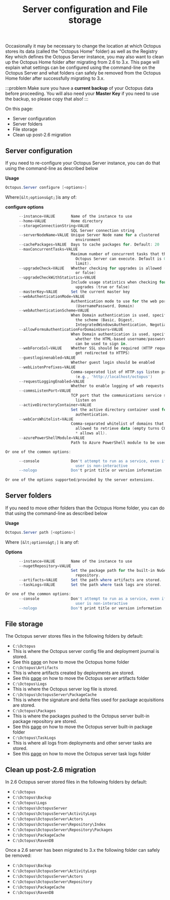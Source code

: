 ﻿---
title: Server configuration and File storage
position: 11
---


Occasionally it may be necessary to change the location at which Octopus stores its data (called the "Octopus Home" folder) as well as the Registry Key which defines the Octopus Server instance, you may also want to clean up the Octopus Home folder after migrating from 2.6 to 3.x. This page will explain what settings can be configured using the command-line on the Octopus Server and what folders can safely be removed from the Octopus Home folder after successfully migrating to 3.x.

:::problem
Make sure you have a **current backup** of your Octopus data before proceeding. You will also need your **Master Key** if you need to use the backup, so please copy that also!
:::


On this page:


- Server configuration
- Server folders
- File storage
- Clean up post-2.6 migration

## Server configuration


If you need to re-configure your Octopus Server instance, you can do that using the command-line as described below

**Usage**

```powershell
Octopus.Server configure [<options>]
```


Where`[&lt;options&gt;]`is any of:

**configure options**

```powershell
      --instance=VALUE       Name of the instance to use
      --home=VALUE           Home directory
      --storageConnectionString=VALUE
                             SQL Server connection string
      --serverNodeName=VALUE Unique Server Node name for a clustered
                               environment
      --cachePackages=VALUE  Days to cache packages for. Default: 20
      --maxConcurrentTasks=VALUE
                             Maximum number of concurrent tasks that the
                               Octopus Server can execute. Default is 0 (no
                               limit).
      --upgradeCheck=VALUE   Whether checking for upgrades is allowed (true
                               or false)
      --upgradeCheckWithStatistics=VALUE
                             Include usage statistics when checking for
                               upgrades (true or false)
      --masterKey=VALUE      Set the current master key
      --webAuthenticationMode=VALUE
                             Authentication mode to use for the web portal
                               (UsernamePassword, Domain)
      --webAuthenticationScheme=VALUE
                             When Domain authentication is used, specifies
                               the scheme (Basic, Digest,
                               IntegratedWindowsAuthentication, Negotiate, Ntlm)
      --allowFormsAuthenticationForDomainUsers=VALUE
                             When Domain authentication is used, specifies
                               whether the HTML-based username/password form
                               can be used to sign in.
      --webForceSsl=VALUE    Whether SSL should be required (HTTP requests
                               get redirected to HTTPS)
      --guestloginenabled=VALUE
                             Whether guest login should be enabled
      --webListenPrefixes=VALUE
                             Comma-seperated list of HTTP.sys listen prefixes
                               (e.g., 'http://localhost/octopus')
      --requestLoggingEnabled=VALUE
                             Whether to enable logging of web requests
      --commsListenPort=VALUE
                             TCP port that the communications service should
                               listen on
      --activeDirectoryContainer=VALUE
                             Set the active directory container used for
                               authentication.
      --webCorsWhitelist=VALUE
                             Comma-separated whitelist of domains that are
                               allowed to retrieve data (empty turns CORS off,
                               * allows all).
      --azurePowerShellModule=VALUE
                             Path to Azure PowerShell module to be used

Or one of the common options:

      --console              Don't attempt to run as a service, even if the
                               user is non-interactive
      --nologo               Don't print title or version information
 
Or one of the options supported/provided by the server extensions.
```

## Server folders


If you need to move other folders than the Octopus Home folder, you can do that using the command-line as described below

**Usage**

```powershell
Octopus.Server path [<options>]
```


Where `[&lt;options&gt;]` is any of:

**Options**

```powershell
      --instance=VALUE       Name of the instance to use
      --nugetRepository=VALUE
                             Set the package path for the built-in NuGet 
                               repository.
      --artifacts=VALUE      Set the path where artifacts are stored.
      --taskLogs=VALUE       Set the path where task logs are stored.

Or one of the common options: 
      --console              Don't attempt to run as a service, even if the 
                               user is non-interactive
      --nologo               Don't print title or version information 
```

## File storage


The Octopus server stores files in the following folders by default:

- `C:\Octopus`
 - This is where the Octopus server config file and deployment journal is stored.
 - See this [page](http://docs.octopusdeploy.com/display/OD/Moving+Octopus+Server+folders#MovingOctopusServerfolders-OctopusHome) on how to move the Octopus home folder
- `C:\Octopus\Artifacts`
 - This is where artifacts created by deployments are stored.
 - See this [page](http://docs.octopusdeploy.com/display/OD/Moving+Octopus+Server+folders#MovingOctopusServerfolders-Artifacts) on how to move the Octopus server artifacts folder
- `C:\Octopus\Logs`
 - This is where the Octopus server log file is stored.
- `C:\Octopus\OctopusServer\PackageCache`
 - This is where the signature and delta files used for package acquisitions are stored.
- `C:\Octopus\Packages`
 - This is where the packages pushed to the Octopus server built-in package repository are stored.
 - See this [page](http://docs.octopusdeploy.com/display/OD/Moving+Octopus+Server+folders#MovingOctopusServerfolders-NuGetRepository) on how to move the Octopus server built-in package folder
- `C:\Octopus\TaskLogs`
 - This is where all logs from deployments and other server tasks are stored.
 - See this [page](http://docs.octopusdeploy.com/display/OD/Moving+Octopus+Server+folders#MovingOctopusServerfolders-TaskLogs) on how to move the Octopus server task logs folder


## Clean up post-2.6 migration


In 2.6 Octopus server stored files in the following folders by default:

- `C:\Octopus`
- `C:\Octopus\Backup`
- `C:\Octopus\Logs`
- `C:\Octopus\OctopusServer`
- `C:\Octopus\OctopusServer\ActivityLogs`
- `C:\Octopus\OctopusServer\Actors`
- `C:\Octopus\OctopusServer\Repository\Index`
- `C:\Octopus\OctopusServer\Repository\Packages`
- `C:\Octopus\PackageCache`
- `C:\Octopus\RavenDB`



Once a 2.6 server has been migrated to 3.x the following folder can safely be removed:

- `C:\Octopus\Backup`
- `C:\Octopus\OctopusServer\ActivityLogs`
- `C:\Octopus\OctopusServer\Actors`
- `C:\Octopus\OctopusServer\Repository`
- `C:\Octopus\PackageCache`
- `C:\Octopus\RavenDB`
